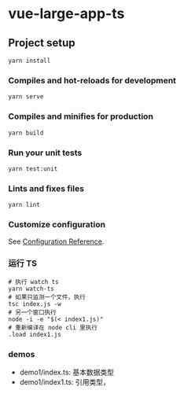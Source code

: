 # vue-large-app-ts

## Project setup

```
yarn install
```

### Compiles and hot-reloads for development

```
yarn serve
```

### Compiles and minifies for production

```
yarn build
```

### Run your unit tests

```
yarn test:unit
```

### Lints and fixes files

```
yarn lint
```

### Customize configuration

See [Configuration Reference](https://cli.vuejs.org/config/).

### 运行 TS

```shell
# 执行 watch ts
yarn watch-ts
# 如果只监测一个文件，执行
tsc index.js -w
# 另一个窗口执行
node -i -e "$(< index1.js)"
# 重新编译在 node cli 里执行
.load index1.js
```

### demos

- demo1/index.ts: 基本数据类型
- demo1/index1.ts: 引用类型，

